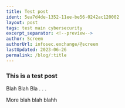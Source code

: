 ```yaml
---
title: Test post
ident: 5ea7d4de-1352-11ee-be56-0242ac120002
layout: post
tags: test main cybersecurity
excerpt_separator: <!--preview-->
author: Screem
authorUrl: infosec.exchange/@screem
lastUpdated: 2023-06-26
permalink: /blog/:title
---
```


### This is a test post

Blah Blah Bla . . .
<!--preview-->
More blah blah blahh
